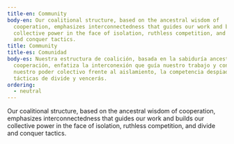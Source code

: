 ```yaml
---
title-en: Community
body-en: Our coalitional structure, based on the ancestral wisdom of
  cooperation, emphasizes interconnectedness that guides our work and builds our
  collective power in the face of isolation, ruthless competition, and divide
  and conquer tactics.
title: Community
title-es: Comunidad
body-es: Nuestra estructura de coalición, basada en la sabiduría ancestral de la
  cooperación, enfatiza la interconexión que guía nuestro trabajo y construye
  nuestro poder colectivo frente al aislamiento, la competencia despiadada y las
  tácticas de divide y vencerás.
ordering:
  - neutral
---
```

Our coalitional structure, based on the ancestral wisdom of cooperation, emphasizes interconnectedness that guides our work and builds our collective power in the face of isolation, ruthless competition, and divide and conquer tactics.